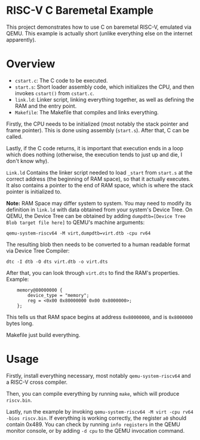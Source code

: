 # RISC-V C Baremetal Example 

This project demonstrates how to use C on baremetal RISC-V, emulated via QEMU. This example is actually short (unlike everything else on the internet apparently).

# Overview

+	`cstart.c`: The C code to be executed.
+	`start.s`: Short loader assembly code, which initializes the CPU, and then invokes `cstart()` from `cstart.c`.
+	`link.ld`: Linker script, linking everything together, as well as defining the RAM and the entry point.
+	`Makefile`: The Makefile that compiles and links everything.

Firstly, the CPU needs to be initialized (most notably the stack pointer and frame pointer). This is done using assembly (`start.s`). After that, C can be called.

Lastly, if the C code returns, it is important that execution ends in a loop which does nothing (otherwise, the execution tends to just up and die, I don't know why).

`Link.ld` Contains the linker script needed to load `_start` from `start.s` at the correct address (the beginning of RAM space), so that it actually executes. It also contains a pointer to the end of RAM space, which is where the stack pointer is initialized to.

**Note:** RAM Space may differ system to system. You may need to modify its definition in `link.ld` with data obtained from your system's Device Tree. On QEMU, the Device Tree can be obtained by adding `dumpdtb=[Device Tree Blob target file here]` to QEMU's machine arguments:
```
qemu-system-riscv64 -M virt,dumpdtb=virt.dtb -cpu rv64
```
The resulting blob then needs to be converted to a human readable format via Device Tree Compiler:
```
dtc -I dtb -O dts virt.dtb -o virt.dts
```
After that, you can look through `virt.dts` to find the RAM's properties. Example:
```
	memory@80000000 {
		device_type = "memory";
		reg = <0x00 0x80000000 0x00 0x8000000>;
	};
```
This tells us that RAM space begins at address `0x80000000`, and is `0x8000000` bytes long.

Makefile just build everything.

# Usage

Firstly, install everything necessary, most notably `qemu-system-riscv64` and a RISC-V cross compiler.

Then, you can compile everything by running `make`, which will produce `riscv.bin`.

Lastly, run the example by invoking `qemu-system-riscv64 -M virt -cpu rv64 -bios riscv.bin`. If everything is working correctly, the register `a0` should contain 0x489. You can check by running `info registers` in the QEMU monitor console, or by adding `-d cpu` to the QEMU invocation command.